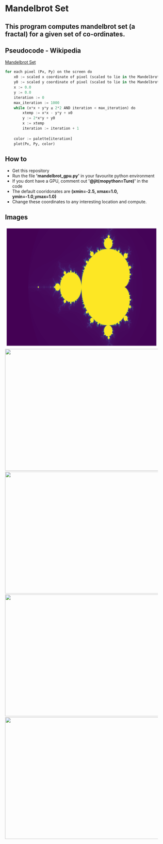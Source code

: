 # Mandelbrot Set

## This program computes mandelbrot set (a fractal) for a given set of co-ordinates.

## Pseudocode - Wikipedia
[Mandelbrot Set](https://en.wikipedia.org/wiki/Mandelbrot_set)

```python
for each pixel (Px, Py) on the screen do
    x0 := scaled x coordinate of pixel (scaled to lie in the Mandelbrot X scale (-2.5, 1))
    y0 := scaled y coordinate of pixel (scaled to lie in the Mandelbrot Y scale (-1, 1))
    x := 0.0
    y := 0.0
    iteration := 0
    max_iteration := 1000
    while (x*x + y*y ≤ 2*2 AND iteration < max_iteration) do
        xtemp := x*x - y*y + x0
        y := 2*x*y + y0
        x := xtemp
        iteration := iteration + 1
        
    color := palette[iteration]
    plot(Px, Py, color)
```
## How to
*  Get this repository
* Run the file **'mandelbrot_gpu.py'** in your favourite python environment
* If you dont have a GPU, comment out **'@jit(mopython=Ture)'** in the code
* The default cooridonates are **(xmin=-2.5, xmax=1.0, ymin=-1.0,ymax=1.0)**
* Change these coordinates to any interesting location and compute.

## Images 
<img width="600px" height="400px" src="/mandelbrot.png">
<img width="600px" height="400px" src="/coastline_ocean.png">
<img width="600px" height="400px" src="/snowflake.png">
<img width="600px" height="400px" src="/near_fibonacci5.png">
<img width="600px" height="400px" src="/galaxy_spiral.png">

